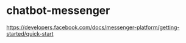 # chatbot-messenger
https://developers.facebook.com/docs/messenger-platform/getting-started/quick-start